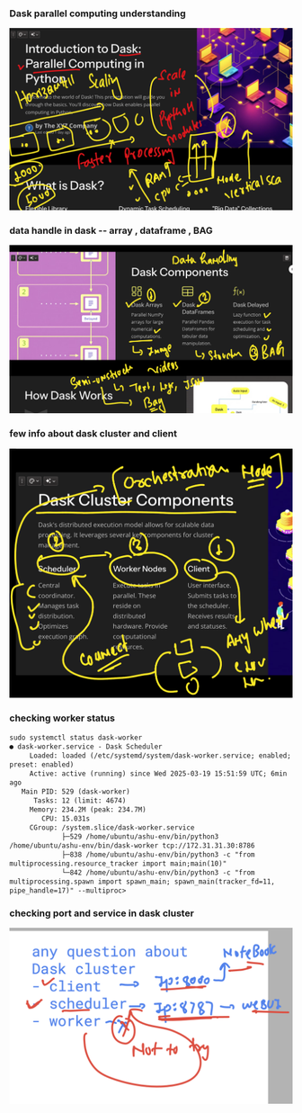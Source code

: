 ### Dask parallel computing understanding 

<img src="rev1.png">

### data handle in dask -- array , dataframe , BAG 

<img src="rev2.png">

### few info about dask cluster and client

<img src="rev3.png">

### checking worker status 

```
sudo systemctl status dask-worker
● dask-worker.service - Dask Scheduler
     Loaded: loaded (/etc/systemd/system/dask-worker.service; enabled; preset: enabled)
     Active: active (running) since Wed 2025-03-19 15:51:59 UTC; 6min ago
   Main PID: 529 (dask-worker)
      Tasks: 12 (limit: 4674)
     Memory: 234.2M (peak: 234.7M)
        CPU: 15.031s
     CGroup: /system.slice/dask-worker.service
             ├─529 /home/ubuntu/ashu-env/bin/python3 /home/ubuntu/ashu-env/bin/dask-worker tcp://172.31.31.30:8786
             ├─838 /home/ubuntu/ashu-env/bin/python3 -c "from multiprocessing.resource_tracker import main;main(10)"
             └─842 /home/ubuntu/ashu-env/bin/python3 -c "from multiprocessing.spawn import spawn_main; spawn_main(tracker_fd=11, pipe_handle=17)" --multiproc>

```

### checking port and service in dask cluster 

<img src="dsk.png">


